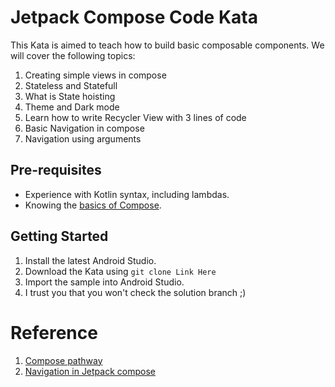 # Jetpack Compose Code Kata

This Kata is aimed to teach how to build basic composable components.
We will cover the following topics: 
1. Creating simple views in compose
2. Stateless and Statefull
3. What is State hoisting
4. Theme and Dark mode
5. Learn how to write Recycler View with 3 lines of code
6. Basic Navigation in compose
7. Navigation using arguments

## Pre-requisites
* Experience with Kotlin syntax, including lambdas.
* Knowing the [basics of Compose](https://developer.android.com/codelabs/jetpack-compose-basics/).

## Getting Started
1. Install the latest Android Studio.
2. Download the Kata using `git clone Link Here`
3. Import the sample into Android Studio.
4. I trust you that you won't check the solution branch ;)

# Reference
1. [Compose pathway](https://developer.android.com/courses/pathways/compose)
2. [Navigation in Jetpack compose](https://www.youtube.com/watch?v=glyqjzkc4fk&list=PLSrm9z4zp4mFYcmFGcJmdsps_lpsaWvKM)

